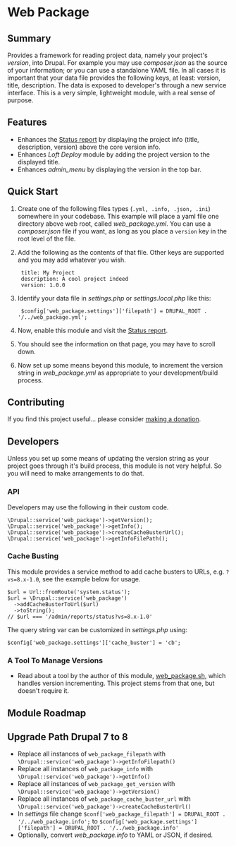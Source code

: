 # Web Package

## Summary

Provides a framework for reading project data, namely your project's _version_, into Drupal.  For example you may use _composer.json_ as the source of your information; or you can use a standalone YAML file.  In all cases it is important that your data file provides the following keys, at least: version, title, description.  The data is exposed to developer's through a new service interface.  This is a very simple, lightweight module, with a real sense of purpose.

## Features

* Enhances the [Status report](/admin/reports/status) by displaying the project info (title, description, version) above the core version info.
* Enhances _Loft Deploy_ module by adding the project version to the displayed title.
* Enhances _admin_menu_ by displaying the version in the top bar.

## Quick Start

1. Create one of the following files types (`.yml, .info, .json, .ini`) somewhere in your codebase.  This example will place a yaml file one directory above web root, called _web_package.yml_.  You can use a _composer.json_ file if you want, as long as you place a `version` key in the root level of the file.
1. Add the following as the contents of that file.  Other keys are supported and you may add whatever you wish.

        title: My Project
        description: A cool project indeed
        version: 1.0.0
        
1. Identify your data file in _settings.php_ or _settings.local.php_ like this:

        $config['web_package.settings']['filepath'] = DRUPAL_ROOT . '/../web_package.yml';
                
1. Now, enable this module and visit the [Status report](/admin/reports/status).
1. You should see the information on that page, you may have to scroll down.
1. Now set up some means beyond this module, to increment the version string in _web_package.yml_ as appropriate to your development/build process.

## Contributing

If you find this project useful... please consider [making a donation](https://www.paypal.com/cgi-bin/webscr?cmd=_s-xclick&hosted_button_id=4E5KZHDQCEUV8&item_name=Gratitude%20for%20aklump%2Fweb_package).

## Developers

Unless you set up some means of updating the version string as your project goes through it's build process, this module is not very helpful.  So you will need to make arrangements to do that.

### API

Developers may use the following in their custom code.

    \Drupal::service('web_package')->getVersion();
    \Drupal::service('web_package')->getInfo();
    \Drupal::service('web_package')->createCacheBusterUrl();
    \Drupal::service('web_package')->getInfoFilePath();

### Cache Busting

This module provides a service method to add cache busters to URLs, e.g. `?vs=8.x-1.0`, see the example below for usage.

    $url = Url::fromRoute('system.status');
    $url = \Drupal::service('web_package')
      ->addCacheBusterToUrl($url)
      ->toString();
    // $url === '/admin/reports/status?vs=8.x-1.0'
    
The query string var can be customized in _settings.php_ using:

    $config['web_package.settings']['cache_buster'] = 'cb';    

### A Tool To Manage Versions

* Read about a tool by the author of this module, [web_package.sh](https://github.com/aklump/web_package), which handles version incrementing.  This project stems from that one, but doesn't require it.

## Module Roadmap


## Upgrade Path Drupal 7 to 8

* Replace all instances of `web_package_filepath` with `\Drupal::service('web_package')->getInfoFilepath()`
* Replace all instances of `web_package_info` with `\Drupal::service('web_package')->getInfo()`
* Replace all instances of `web_package_get_version` with `\Drupal::service('web_package')->getVersion()`
* Replace all instances of `web_package_cache_buster_url` with `\Drupal::service('web_package')->createCacheBusterUrl()`
* In _settings_ file change `$conf['web_package_filepath'] = DRUPAL_ROOT . '/../web_package.info';` to `$config['web_package.settings']['filepath'] = DRUPAL_ROOT . '/../web_package.info'`
* Optionally, convert _web_package.info_ to YAML or JSON, if desired.

